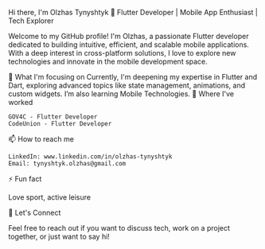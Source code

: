 Hi there, I'm Olzhas Tynyshtyk 👋
Flutter Developer | Mobile App Enthusiast | Tech Explorer

Welcome to my GitHub profile! I'm Olzhas, a passionate Flutter developer dedicated to building intuitive, efficient, and scalable mobile applications. With a deep interest in cross-platform solutions, I love to explore new technologies and innovate in the mobile development space.


🌱 What I'm focusing on
Currently, I'm deepening my expertise in Flutter and Dart, exploring advanced topics like state management, animations, and custom widgets. I’m also learning Mobile Technologies.
💼 Where I've worked

    GOV4C - Flutter Developer
    CodeUnion - Flutter Developer

📫 How to reach me

    LinkedIn: www.linkedin.com/in/olzhas-tynyshtyk
    Email: tynyshtyk.olzhas@gmail.com

⚡ Fun fact

Love sport, active leisure

🤝 Let's Connect

Feel free to reach out if you want to discuss tech, work on a project together, or just want to say hi!
